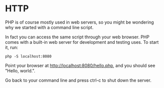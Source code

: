 # HTTP

PHP is of course mostly used in web servers, so you might be wondering why we started with a command line script.

In fact you can access the same script through your web browser. PHP comes with a built-in web server for development
and testing uses. To start it, run:

```shell script
php -S localhost:8080
```
Point your browser at [http://localhost:8080/hello.php](http://localhost:8080/hello.php), and you should see
"Hello, world.".

Go back to your command line and press ctrl-c to shut down the server.